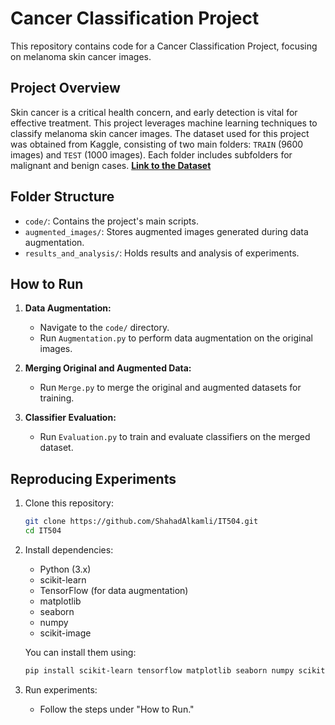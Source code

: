 # Cancer Classification Project

This repository contains code for a Cancer Classification Project, focusing on melanoma skin cancer images.

## Project Overview

Skin cancer is a critical health concern, and early detection is vital for effective treatment. This project leverages machine learning techniques to classify melanoma skin cancer images. The dataset used for this project was obtained from Kaggle, consisting of two main folders: `TRAIN` (9600 images) and `TEST` (1000 images). Each folder includes subfolders for malignant and benign cases.
**[Link to the Dataset](https://www.kaggle.com/datasets/hasnainjaved/melanoma-skin-cancer-dataset-of-10000-images)**


## Folder Structure

- `code/`: Contains the project's main scripts.
- `augmented_images/`: Stores augmented images generated during data augmentation.
- `results_and_analysis/`: Holds results and analysis of experiments.


## How to Run

1. **Data Augmentation:**
    - Navigate to the `code/` directory.
    - Run `Augmentation.py` to perform data augmentation on the original images.

2. **Merging Original and Augmented Data:**
    - Run `Merge.py` to merge the original and augmented datasets for training.

3. **Classifier Evaluation:**
    - Run `Evaluation.py` to train and evaluate classifiers on the merged dataset.


## Reproducing Experiments

1. Clone this repository:
    ```bash
    git clone https://github.com/ShahadAlkamli/IT504.git
    cd IT504
    ```

2. Install dependencies:
    - Python (3.x)
    - scikit-learn
    - TensorFlow (for data augmentation)
    - matplotlib
    - seaborn
    - numpy
    - scikit-image

    You can install them using:
    ```bash
    pip install scikit-learn tensorflow matplotlib seaborn numpy scikit-image
    ```

3. Run experiments:
    - Follow the steps under "How to Run."




